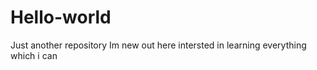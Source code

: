 # Hello-world
Just another repository
Im new out here intersted in learning everything which i can 
